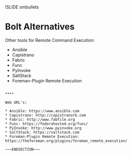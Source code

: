 !SLIDE smbullets
# Bolt Alternatives

Other tools for Remote Command Execution:

* Ansible
* Capistrano
* Fabric
* Func
* PyInvoke
* SaltStack
* Foreman-Plugin Remote Execution

~~~SECTION:handouts~~~

****

Web URL's:

* Ansible: https://www.ansible.com
* Capistrano: http://capistranorb.com
* Fabric: http://www.fabfile.org
* Func: https://fedorahosted.org/func/
* PyInvoke: http://www.pyinvoke.org 
* SaltStack: https://saltstack.com
* Foreman-Plugin Remote Execution: https://theforeman.org/plugins/foreman_remote_execution/

~~~ENDSECTION~~~
